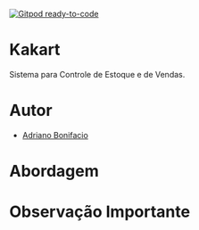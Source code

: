 [![Gitpod ready-to-code](https://img.shields.io/badge/Gitpod-ready--to--code-blue?logo=gitpod)](https://gitpod.io/#https://github.com/pythonprobr/pythonbirds)

Kakart
===========

Sistema para Controle de Estoque e de Vendas.

# Autor

* [Adriano Bonifacio](https://github.com/AdrianoBonifacio)


# Abordagem


# Observação Importante
